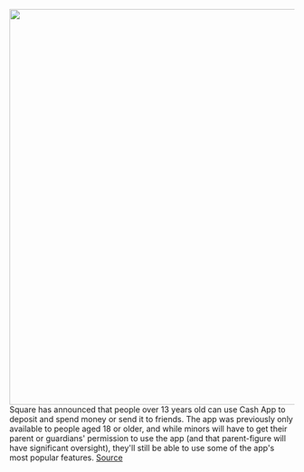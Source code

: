 <img src='https://cdn.vox-cdn.com/thumbor/wG1iV79C9g-LdBGMYas51k6zSbg=/0x0:2650x1328/1200x800/filters:focal(1113x452:1537x876)/cdn.vox-cdn.com/uploads/chorus_image/image/70094119/Screen_Shot_2021_11_03_at_18.29.40.0.png' width='700px' /><br/>
Square has announced that people over 13 years old can use Cash App to deposit and spend money or send it to friends. The app was previously only available to people aged 18 or older, and while minors will have to get their parent or guardians' permission to use the app (and that parent-figure will have significant oversight), they'll still be able to use some of the app's most popular features.
<a href='https://www.theverge.com/2021/11/4/22762613/square-cash-app-teens-13-parental-control'> Source <a/>